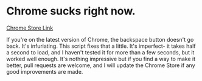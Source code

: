 # Chrome sucks right now.

[Chrome Store Link](https://chrome.google.com/webstore/detail/truback/pldmicpkfbmhdembejmplphjjhoboeeb)

If you're on the latest version of Chrome, the backspace button doesn't go back. It's infuriating. This script fixes that a little. It's imperfect- it takes half a second to load, and I haven't tested it for more than a few seconds, but it worked well enough. It's nothing impressive but if you find a way to make it better, pull requests are welcome, and I will update the Chrome Store if any good improvements are made.
